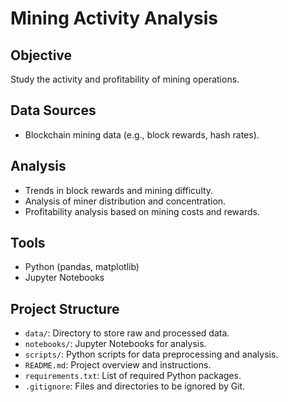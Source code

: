 # Mining Activity Analysis

## Objective
Study the activity and profitability of mining operations.

## Data Sources
- Blockchain mining data (e.g., block rewards, hash rates).

## Analysis
- Trends in block rewards and mining difficulty.
- Analysis of miner distribution and concentration.
- Profitability analysis based on mining costs and rewards.

## Tools
- Python (pandas, matplotlib)
- Jupyter Notebooks

## Project Structure
- `data/`: Directory to store raw and processed data.
- `notebooks/`: Jupyter Notebooks for analysis.
- `scripts/`: Python scripts for data preprocessing and analysis.
- `README.md`: Project overview and instructions.
- `requirements.txt`: List of required Python packages.
- `.gitignore`: Files and directories to be ignored by Git.
